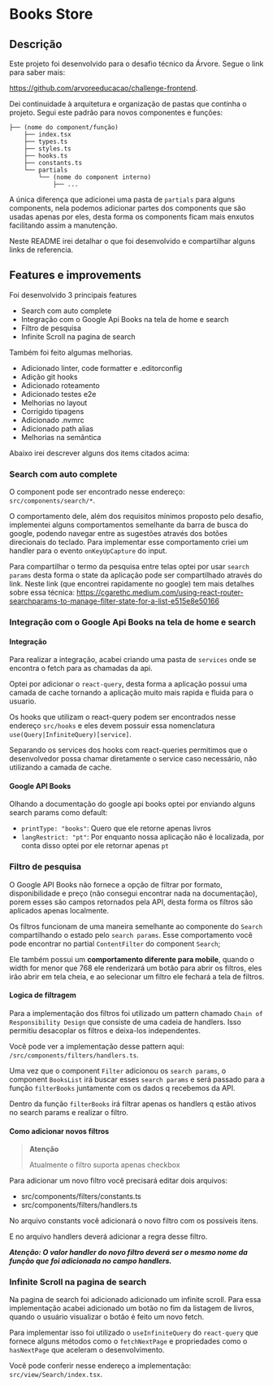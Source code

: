 # Books Store

## Descrição

Este projeto foi desenvolvido para o desafio técnico da Árvore. Segue o link para saber mais:

https://github.com/arvoreeducacao/challenge-frontend.

Dei continuidade à arquitetura e organização de pastas que continha o projeto. Segui este padrão para novos componentes e funções:

```
├── (nome do component/função)
    ├── index.tsx
    ├── types.ts
    ├── styles.ts
    ├── hooks.ts
    ├── constants.ts
    └── partials
        └── (nome do component interno)
            ├── ...
```

A única diferença que adicionei uma pasta de `partials` para alguns components, nela podemos adicionar partes dos components que são usadas apenas por eles, desta forma os components ficam mais enxutos facilitando assim a manutenção.


Neste README irei detalhar o que foi desenvolvido e compartilhar alguns links de referencia.

## Features e improvements

Foi desenvolvido 3 principais features

* Search com auto complete
* Integração com o Google Api Books na tela de home e search
* Filtro de pesquisa
* Infinite Scroll na pagina de search

Também foi feito algumas melhorias.

* Adicionado linter, code formatter e .editorconfig
* Adição git hooks
* Adicionado roteamento
* Adicionado testes e2e
* Melhorias no layout
* Corrigido tipagens
* Adicionado .nvmrc
* Adicionado path alias
* Melhorias na semântica

Abaixo irei descrever alguns dos items citados acima:

### Search com auto complete

O component pode ser encontrado nesse endereço: `src/components/search/*`.

O comportamento dele, além dos requisitos mínimos proposto pelo desafio, implementei alguns comportamentos semelhante da barra de busca do google, podendo navegar entre as sugestões através dos botões direcionais do teclado. Para implementar esse comportamento  criei um handler para o evento `onKeyUpCapture` do input.

Para compartilhar o termo da pesquisa entre telas optei por usar `search params` desta forma o state da aplicação pode ser compartilhado através do link. Neste link (que encontrei rapidamente no google) tem mais detalhes sobre essa técnica: https://cgarethc.medium.com/using-react-router-searchparams-to-manage-filter-state-for-a-list-e515e8e50166  

### Integração com o Google Api Books na tela de home e search

#### Integração

Para realizar a integração, acabei criando uma pasta de `services` onde se encontra o fetch para as chamadas da api.

Optei por adicionar o `react-query`, desta forma a aplicação possui uma camada de cache tornando a aplicação muito mais rapida e fluida para o usuario.

Os hooks que utilizam o react-query podem ser encontrados nesse endereço `src/hooks` e eles devem possuir essa nomenclatura `use(Query|InfiniteQuery)[service]`.

Separando os services dos hooks com react-queries permitimos que o desenvolvedor possa chamar diretamente o service caso necessário, não utilizando a camada de cache.

#### Google API Books

Olhando a documentação do google api books optei por enviando alguns search params como default:

* `printType: "books"`: Quero que ele retorne apenas livros
* `langRestrict: "pt"`: Por enquanto nossa aplicação não é localizada, por conta disso optei por ele retornar apenas `pt`


### Filtro de pesquisa

O Google API Books não fornece a opção de filtrar por formato, disponibilidade e preço (não consegui encontrar nada na documentação), porem esses são campos retornados pela API, desta forma os filtros são aplicados apenas localmente.

Os filtros funcionam de uma maneira semelhante ao componente do `Search` compartilhando o estado pelo `search params`. Esse comportamento você pode encontrar no partial `ContentFilter` do component `Search`;

Ele também possui um **comportamento diferente para mobile**, quando o width for menor que 768 ele renderizará um botão para abrir os filtros, eles irão abrir em tela cheia, e ao selecionar um filtro ele fechará a tela de filtros. 

#### Logica de filtragem

Para a implementação dos filtros foi utilizado um pattern chamado `Chain of Responsibility Design` que consiste de uma cadeia de handlers. Isso permitiu desacoplar os filtros e deixa-los independentes.

Você pode ver a implementação desse pattern aqui: `/src/components/filters/handlers.ts`.

Uma vez que o component `Filter` adicionou os `search params`, o component `BooksList` irá buscar esses `search params` e será passado para a função `filterBooks` juntamente com os dados q recebemos da API.

Dentro da função `filterBooks` irá filtrar apenas os handlers q estão ativos no search params e realizar o filtro.

#### Como adicionar novos filtros

> **Atenção**
  >
  > Atualmente o filtro suporta apenas checkbox

Para adicionar um novo filtro você precisará editar dois arquivos:

* src/components/filters/constants.ts
* src/components/filters/handlers.ts

No arquivo constants você adicionará o novo filtro com os possíveis itens.

E no arquivo handlers deverá adicionar a regra desse filtro.

***Atenção: O valor handler do novo filtro deverá ser o mesmo nome da função que foi adicionada no campo handlers.***

### Infinite Scroll na pagina de search

Na pagina de search foi adicionado adicionado um infinite scroll. Para essa implementação acabei adicionado um botão no fim da listagem de livros, quando o usuário visualizar o botão é feito um novo fetch.

Para implementar isso foi utilizado o `useInfiniteQuery` do `react-query` que fornece alguns métodos como o `fetchNextPage` e propriedades como o `hasNextPage` que aceleram o desenvolvimento.

Você pode conferir nesse endereço a implementação: `src/view/Search/index.tsx`.

